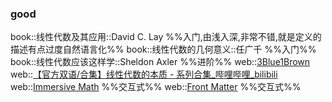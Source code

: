 
### good
book::线性代数及其应用::David C. Lay %%入门,由浅入深,非常不错,就是定义的描述有点过度自然语言化%%
book::线性代数的几何意义::任广千 %%入门%%
book::线性代数应该这样学::Sheldon Axler %%进阶%%
web::[3Blue1Brown](https://www.3blue1brown.com/topics/linear-algebra)
web::[【官方双语/合集】线性代数的本质 - 系列合集\_哔哩哔哩\_bilibili](https://www.bilibili.com/video/BV1ys411472E/?vd_source=495dcbac187477e6b86d1fab4d4762a7)
web::[Immersive Math](http://immersivemath.com/ila/index.html) %%交互式%%
web::[Front Matter](https://textbooks.math.gatech.edu/ila/index.html) %%交互式%%

